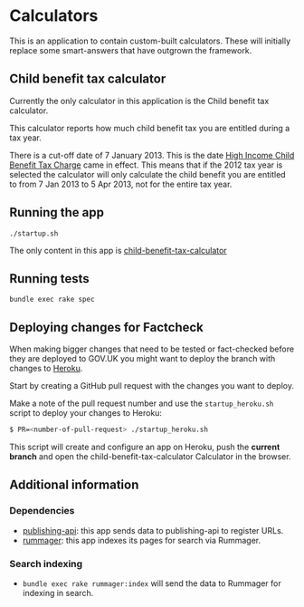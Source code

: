 Calculators
===========

This is an application to contain custom-built calculators.  These will initially replace some smart-answers that have
outgrown the framework.

## Child benefit tax calculator
Currently the only calculator in this application is the Child benefit tax calculator.

This calculator reports how much child benefit tax you are entitled during a tax year.

There is a cut-off date of 7 January 2013. This is the date [High Income Child Benefit Tax Charge](https://www.gov.uk/child-benefit-tax-charge/overview) came in effect.
This means that if the 2012 tax year is selected the calculator will only calculate the child benefit you are entitled to from 7 Jan 2013 to 5 Apr 2013, not for the entire tax year.


## Running the app

```
./startup.sh
```

The only content in this app is [child-benefit-tax-calculator](http://calculators.dev.gov.uk/child-benefit-tax-calculator)

## Running tests

```
bundle exec rake spec
```

## Deploying changes for Factcheck

When making bigger changes that need to be tested or fact-checked before they are deployed to GOV.UK you might want to deploy the branch with changes to [Heroku](https://www.heroku.com/home).

Start by creating a GitHub pull request with the changes you want to deploy.

Make a note of the pull request number and use the `startup_heroku.sh` script to deploy your changes to Heroku:

```bash
$ PR=<number-of-pull-request> ./startup_heroku.sh
```

This script will create and configure an app on Heroku, push the __current branch__ and open the child-benefit-tax-calculator Calculator in the browser.

## Additional information

### Dependencies

- [publishing-api](https://github.com/alphagov/publishing-api): this app sends
  data to publishing-api to register URLs.
- [rummager](https://github.com/alphagov/rummager): this app indexes its pages
  for search via Rummager.

### Search indexing

- `bundle exec rake rummager:index` will send the data to Rummager for
  indexing in search.
